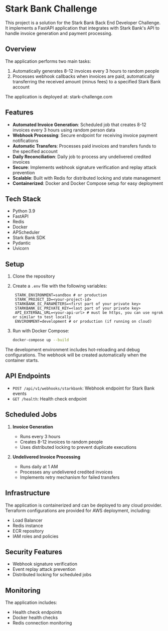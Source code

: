 # Stark Bank Challenge

This project is a solution for the Stark Bank Back End Developer Challenge. It implements a FastAPI application that integrates with Stark Bank's API to handle invoice generation and payment processing.

## Overview

The application performs two main tasks:
1. Automatically generates 8-12 invoices every 3 hours to random people
2. Processes webhook callbacks when invoices are paid, automatically transferring the received amount (minus fees) to a specified Stark Bank account

The application is deployed at: stark-challenge.com

## Features

- **Automated Invoice Generation**: Scheduled job that creates 8-12 invoices every 3 hours using random person data
- **Webhook Processing**: Secure endpoint for receiving invoice payment notifications
- **Automatic Transfers**: Processes paid invoices and transfers funds to the specified account
- **Daily Reconciliation**: Daily job to process any undelivered credited invoices
- **Secure**: Implements webhook signature verification and replay attack prevention
- **Scalable**: Built with Redis for distributed locking and state management
- **Containerized**: Docker and Docker Compose setup for easy deployment

## Tech Stack

- Python 3.9
- FastAPI
- Redis
- Docker
- APScheduler
- Stark Bank SDK
- Pydantic
- Uvicorn


## Setup

1. Clone the repository
2. Create a `.env` file with the following variables:
   ```
    STARK_ENVIRONMENT=sandbox # or production
    STARK_PROJECT_ID=<your-project-id>
    STARKBANK_EC_PARAMETERS=<first part of your private key>
    STARKBANK_EC_PRIVATE_KEY=<last part of your private key>
    API_EXTERNAL_URL=<your-api-url> # must be https, you can use ngrok or similar to test locally
    ENVIRONMENT=development # or production (if running on cloud)

   ```

3. Run with Docker Compose:
   ```bash
   docker-compose up --build
   ```

The development environment includes hot-reloading and debug configurations. The webhook will be created automatically when the container starts.

## API Endpoints

- `POST /api/v1/webhooks/starkbank`: Webhook endpoint for Stark Bank events
- `GET /health`: Health check endpoint

## Scheduled Jobs

1. **Invoice Generation**
   - Runs every 3 hours
   - Creates 8-12 invoices to random people
   - Uses distributed locking to prevent duplicate executions

2. **Undelivered Invoice Processing**
   - Runs daily at 1 AM
   - Processes any undelivered credited invoices
   - Implements retry mechanism for failed transfers

## Infrastructure

The application is containerized and can be deployed to any cloud provider. Terraform configurations are provided for AWS deployment, including:
- Load Balancer
- Redis instance
- ECR repository
- IAM roles and policies

## Security Features

- Webhook signature verification
- Event replay attack prevention
- Distributed locking for scheduled jobs

## Monitoring

The application includes:
- Health check endpoints
- Docker health checks
- Redis connection monitoring
